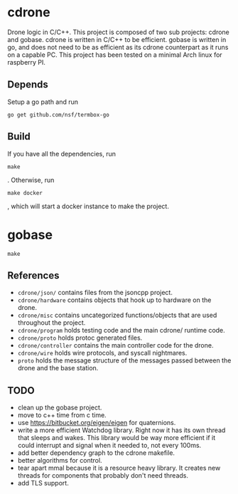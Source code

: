 # cdrone
Drone logic in C/C++. This project is composed of two sub projects: cdrone and gobase. cdrone is written in C/C++ to be efficient. gobase is written in go, and does not need to be as efficient as its cdrone counterpart as it runs on a capable PC. This project has been tested on a minimal Arch linux for raspberry PI.

## Depends
Setup a go path and run
```
go get github.com/nsf/termbox-go
```

## Build
If you have all the dependencies, run 
```
make
```
. Otherwise, run
```
make docker
```
, which will start a docker instance to make the project.

# gobase
```
make
```

## References
 * `cdrone/json/` contains files from the jsoncpp project.
 * `cdrone/hardware` contains objects that hook up to hardware on the drone.
 * `cdrone/misc` contains uncategorized functions/objects that are used
   throughout the project.
 * `cdrone/program` holds testing code and the main cdrone/ runtime code.
 * `cdrone/proto` holds protoc generated files.
 * `cdrone/controller` contains the main controller code for the drone.
 * `cdrone/wire` holds wire protocols, and syscall nightmares.
 * `proto` holds the message structure of the messages passed between the drone
   and the base station.

## TODO 
 * clean up the gobase project.
 * move to c++ time from c time.
 * use https://bitbucket.org/eigen/eigen for quaternions.
 * write a more efficient Watchdog library. Right now it has its own thread that sleeps and wakes. This library would be way more efficient if it could interrupt and signal when it needed to, not every 100ms. 
 * add better dependency graph to the cdrone makefile.
 * better algorithms for control.
 * tear apart mmal because it is a resource heavy library. It creates new
   threads for components that probably don't need threads.
 * add TLS support.
